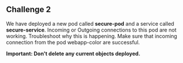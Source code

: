 ## Challenge 2
We have deployed a new pod called **secure-pod** and a service called **secure-service**. Incoming or Outgoing connections to this pod are not working.
Troubleshoot why this is happening.
Make sure that incoming connection from the pod webapp-color are successful.

**Important: Don't delete any current objects deployed.**